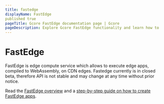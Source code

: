 ```yaml
---
title: fastedge
displayName: FastEdge
published true
pageTitle: Gcore FastEdge documentation page | Gcore
pageDescription: Explore Gcore FastEdge functionality and learn how to configure and manage FastEdge applications.
---
```

# FastEdge

FastEdge is edge compute service which allows to execute edge apps, compiled to WebAssembly, on CDN edges. Fastedge currently is in closed beta, therefore API is not stable and may change at any time without prior notice. 

Read the <a href="https://gcore.com/docs/fastedge/getting-started" target="_blank">FastEdge overview</a> and a <a href="https://gcore.com/docs/fastedge/getting-started/create-fastedge-apps" target="_blank">step-by-step guide on how to create FastEdge apps</a>.
